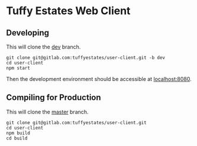 # Tuffy Estates Web Client

## Developing
This will clone the [dev](https://gitlab.com/tuffyestates/user-client/tree/dev) branch.
```
git clone git@gitlab.com:tuffyestates/user-client.git -b dev
cd user-client
npm start
```
Then the development environment should be accessible at [localhost:8080](http://localhost:8080).

## Compiling for Production
This will clone the [master](https://gitlab.com/tuffyestates/user-client) branch.
```
git clone git@gitlab.com:tuffyestates/user-client.git
cd user-client
npm build
cd build
```

